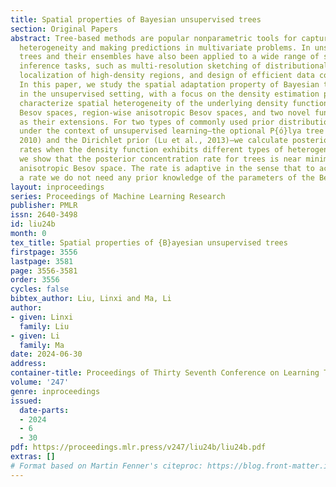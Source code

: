 ```yaml
---
title: Spatial properties of Bayesian unsupervised trees
section: Original Papers
abstract: Tree-based methods are popular nonparametric tools for capturing spatial
  heterogeneity and making predictions in multivariate problems. In unsupervised learning,
  trees and their ensembles have also been applied to a wide range of statistical
  inference tasks, such as multi-resolution sketching of distributional variations,
  localization of high-density regions, and design of efficient data compression schemes.
  In this paper, we study the spatial adaptation property of Bayesian tree-based methods
  in the unsupervised setting, with a focus on the density estimation problem. We
  characterize spatial heterogeneity of the underlying density function by using anisotropic
  Besov spaces, region-wise anisotropic Besov spaces, and two novel function classes
  as their extensions. For two types of commonly used prior distributions on trees
  under the context of unsupervised learning—the optional P{ó}lya tree (Wong and Ma,
  2010) and the Dirichlet prior (Lu et al., 2013)—we calculate posterior concentration
  rates when the density function exhibits different types of heterogeneity. In specific,
  we show that the posterior concentration rate for trees is near minimax over the
  anisotropic Besov space. The rate is adaptive in the sense that to achieve such
  a rate we do not need any prior knowledge of the parameters of the Besov space.
layout: inproceedings
series: Proceedings of Machine Learning Research
publisher: PMLR
issn: 2640-3498
id: liu24b
month: 0
tex_title: Spatial properties of {B}ayesian unsupervised trees
firstpage: 3556
lastpage: 3581
page: 3556-3581
order: 3556
cycles: false
bibtex_author: Liu, Linxi and Ma, Li
author:
- given: Linxi
  family: Liu
- given: Li
  family: Ma
date: 2024-06-30
address:
container-title: Proceedings of Thirty Seventh Conference on Learning Theory
volume: '247'
genre: inproceedings
issued:
  date-parts:
  - 2024
  - 6
  - 30
pdf: https://proceedings.mlr.press/v247/liu24b/liu24b.pdf
extras: []
# Format based on Martin Fenner's citeproc: https://blog.front-matter.io/posts/citeproc-yaml-for-bibliographies/
---
```

